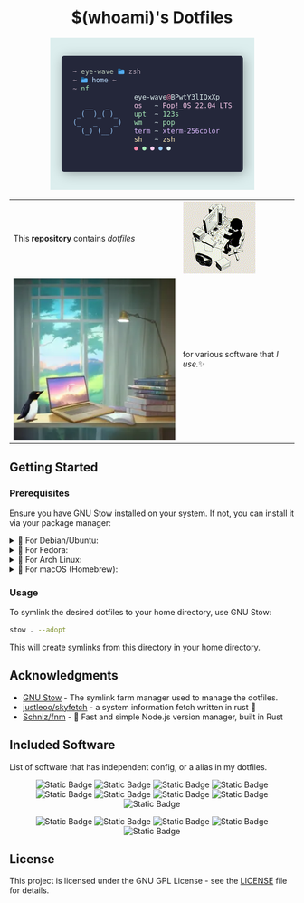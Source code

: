 <div align="center">

# $(whoami)'s Dotfiles

![skyfetch screenshot](./assets/screenshot.webp)

<table style="width: 100%; border: none;" cellspacing="0" cellpadding="0" border="0">
  <tr>
    <td></td>
    <td rowspan="3"><img src="./assets/cat.gif" alt="Funny cat"></td>
  </tr>
  <tr>
    <td>This <b>repository</b> contains <i>dotfiles</i></td>
  </tr>
  <tr>
    <td></td>
  </tr>
  
  <tr>
    <td rowspan="3"><img src="./assets/image.webp" alt="generated with playground.ai"></td>
    <td></td>
  </tr>
  <tr>
    <td>for various software that <i>I use.</i>✨</td>
  </tr>
  <tr>
    <td></td>
  </tr>
</table>

</div>

## Getting Started

### Prerequisites

Ensure you have GNU Stow installed on your system. If not, you can install it via your package manager:

<!-- Debian Ubuntu -->
<details>
  <summary>
    🧡 For Debian/Ubuntu:
  </summary>

```bash
sudo apt-get install stow
```
</details>

<!-- Fedora -->
<details>
  <summary>
    💜 For Fedora:
  </summary>

```bash
sudo dnf install stow
```
</details>

<!-- Arch -->
<details>
  <summary>
    💙 For Arch Linux:
  </summary>

```bash
sudo pacman -S stow
```
</details>

<!-- Mac -->
<details>
  <summary>
    🍍 For macOS (Homebrew):
  </summary>

```bash
brew install stow
```
</details>

### Usage

To symlink the desired dotfiles to your home directory, use GNU Stow:

```bash
stow . --adopt
```

This will create symlinks from this directory in your home directory.

## Acknowledgments

- [GNU Stow](https://www.gnu.org/software/stow) - The symlink farm manager used to manage the dotfiles.
- [justleoo/skyfetch](https://github.com/justleoo/skyfetch) - a system information fetch written in rust 🦀
- [Schniz/fnm](https://github.com/Schniz/fnm) - 🚀 Fast and simple Node.js version manager, built in Rust

## Included Software

List of software that has independent config, or a alias in my dotfiles.

<div align="center">

![Static Badge](https://img.shields.io/badge/VSCodium-2F80ED?style=for-the-badge&logo=vscodium&logoColor=fff)
![Static Badge](https://img.shields.io/badge/spotifyd-1DB954?style=for-the-badge&logo=spotify&logoColor=fff)
![Static Badge](https://img.shields.io/badge/gimp-5C5543?style=for-the-badge&logo=gimp&logoColor=fff)
![Static Badge](https://img.shields.io/badge/kitty-CE48A1?style=for-the-badge&logo=windowsterminal&logoColor=fff)
![Static Badge](https://img.shields.io/badge/zsh-F15A24?style=for-the-badge&logo=zsh&logoColor=fff)
![Static Badge](https://img.shields.io/badge/lazygit-F05032?style=for-the-badge&logo=git&logoColor=fff)
![Static Badge](https://img.shields.io/badge/skyfetch-000?style=for-the-badge&logo=rust&logoColor=fff)
![Static Badge](https://img.shields.io/badge/fnm-000?style=for-the-badge&logo=rust&logoColor=fff)
![Static Badge](https://img.shields.io/badge/eza-000?style=for-the-badge&logo=rust&logoColor=fff)

![Static Badge](https://img.shields.io/badge/bun-000?style=for-the-badge&logo=bun&logoColor=fff)
![Static Badge](https://img.shields.io/badge/node.js-339933?style=for-the-badge&logo=nodedotjs&logoColor=fff)
![Static Badge](https://img.shields.io/badge/deno-000?style=for-the-badge&logo=deno&logoColor=fff)
![Static Badge](https://img.shields.io/badge/python-3776AB?style=for-the-badge&logo=python&logoColor=fff)
![Static Badge](https://img.shields.io/badge/cargo-000?style=for-the-badge&logo=rust&logoColor=fff)

</div>

## License

This project is licensed under the GNU GPL License - see the [LICENSE](LICENSE) file for details.
